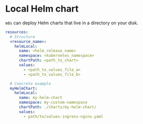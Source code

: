 # Local Helm chart

`m8s` can deploy Helm charts that live in a directory on your disk.

```yaml
resources:
  # Structure
  <resource_name>:
    helmLocal:
      name: <helm_release_name>
      namespace: <kubernetes_namespace>
      chartPath: <path_to_chart>
      values:
        - <path_to_values_file_a>
        - <path_to_values_file_b>

  # Concrete example
  myHelmChart:
    helmLocal:
      name: my-helm-chart
      namespace: my-custom-namespace
      chartPath: ./charts/my-helm-chart/
      values:
        - path/to/values-ingress-nginx.yaml
```
